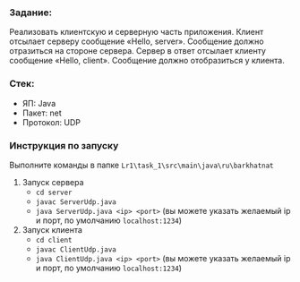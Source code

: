 ### Задание:
Реализовать клиентскую и серверную часть приложения. Клиент отсылает серверу
сообщение «Hello, server». Сообщение должно отразиться на стороне сервера.
Сервер в ответ отсылает клиенту сообщение «Hello, client». Сообщение должно
отобразиться у клиента.
### Стек:
- ЯП: Java
- Пакет: net
- Протокол: UDP
### Инструкция по запуску
Выполните команды в папке `Lr1\task_1\src\main\java\ru\barkhatnat`

1. Запуск сервера
	- `cd server`
	- `javac ServerUdp.java`
	- `java ServerUdp.java <ip> <port>` (вы можете указать желаемый ip и порт, по умолчанию `localhost:1234`)
2.  Запуск клиента
	- `cd client`
	- `javac ClientUdp.java`
	- `java ClientUdp.java <ip> <port>` (вы можете указать желаемый ip и порт, по умолчанию `localhost:1234`)
	